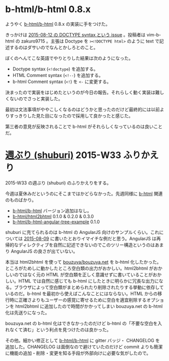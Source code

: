 # b-html/b-html 0.8.x

ようやく [b-html/b-html][] 0.8.x の実装に手をつけた。

きっかけは [2015-08-12 の DOCTYPE syntax という issue](https://github.com/b-html/b-html/issues/34) 。投稿者は vim-b-html の zakuro9715 。主張は Doctype を `><!DOCTYPE html>` のように text で記述するのはダサいのでなんとかしろとのこと。

ぼくのへんてこな英語でやりとりした結果は次のようになった。

- Doctype syntax (`<!doctype`) を追加する。
- HTML Comment syntax (`<!--`) を追加する。
- b-html Comment syntax (`<!`) を `<-` に変更する。

決まったので実装をはじめたというのが今日の報告。それらしく動く実装は難しくないのでさっと実装した。

最初は文法事項がややこしくなるのはどうかと思ったのだけど最終的には以前よりすっきりした見た目になったので採用して良かったと感じた。

第三者の意見が反映されることで b-html がそれらしくなっているのは良いことだ。

# [週ぶり (shuburi)][shuburi] 2015-W33 ふりかえり

2015-W33 の週ぶり (shuburi) のふりかえりをする。

今週は夏休みだというのにそこまではかどらなかった。先週同様に [b-html](http://b-html.org) 関連のものばかり。

- [b-html/b-html][] バージョン追加はなし。
- [b-html/html2bhtml][] 0.1.0 & 0.2.0 & 0.3.0
- [b-html/b-html-angular-tree-example][] 0.1.0

shuburi に充てられるのは b-html の AngularJS 向けのサンプルくらい。これについては [2015-08-09][] に書いたとおりイマイチな例だと思う。AngularJS は再帰的なディレクティブを自然に記述できないのでこのツリー構造というのはあまり AngularJS の良さが出ていない。

本当は html2bhtml を使って [bouzuya/bouzuya.net][] を b-html 化したかった。ところがためしに動かしたところ空白類の出力がおかしい。html2bhtml がおかしいのではなく元の HTML が空白類を正しく意識せずに書いていることがおかしい。HTML では自然に感じても b-html にしたときに明らかに冗長な出力になる。ブラウザによって空白類がまとめられたり削除されたりする挙動に依存しているのだ。b-html を最初から使えばこんなことにはならない。HTML からの移行時に正確さよりもユーザーの感覚に寄せるために空白を適宜削除するオプションを html2bhtml に追加したので時間がかかってしまい bouzuya.net の b-html 化は先送りになった。

bouzuya.net の b-html 化はできなかったのだけど b-html の「不要な空白を入れなくて済む」という利点を見つけたのは良かった。

その他。細かい修正として [b-html/b-html][] に gitter バッジ・ CHANGELOG を追加した。CHANGELOG は面倒なので避けていたのだけど commit よりも簡潔に機能の追加・削除・変更を知る手段が外部向けに必要な気がしたので。

[shuburi]: http://shuburi.org
[2015-08-09]: http://blog.bouzuya.net/2015/08/09/
[b-html/b-html-angular-tree-example]: https://github.com/b-html/b-html-angular-tree-example
[b-html/b-html]: https://github.com/b-html/b-html
[b-html/html2bhtml]: https://github.com/b-html/html2bhtml
[bouzuya/bouzuya.net]: https://github.com/bouzuya/bouzuya.net
